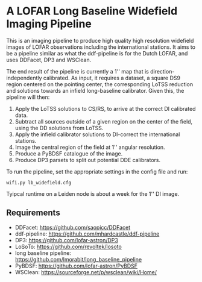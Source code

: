 # A LOFAR Long Baseline Widefield Imaging Pipeline
This is an imaging pipeline to produce high quality high resolution widefield images of LOFAR observations including the international stations. It aims to be a pipeline similar as what the ddf-pipeline is for the Dutch LOFAR, and uses DDFacet, DP3 and WSClean.

The end result of the pipeline is currently a 1'' map that is direction-independently calibrated. As input, it requires a dataset, a square DS9 region centered on the pointing center, the corresponding LoTSS reduction and solutions towards an infield long-baseline calibrator. Given this, the pipeline will then:

1. Apply the LoTSS solutions to CS/RS, to arrive at the correct DI calibrated data.
2. Subtract all sources outside of a given region on the center of the field, using the DD solutions from LoTSS.
3. Apply the infield calibrator solutions to DI-correct the international stations.
4. Image the central region of the field at 1'' angular resolution.
5. Produce a PyBDSF catalogue of the image.
6. Produce DP3 parsets to split out potential DDE calibrators.

To run the pipeline, set the appropriate settings in the config file and run:
```
wifi.py lb_widefield.cfg
```

Tyipcal runtime on a Leiden node is about a week for the 1'' DI image.

Requirements
------------
* DDFacet: https://github.com/saopicc/DDFacet
* ddf-pipeline: https://github.com/mhardcastle/ddf-pipeline
* DP3: https://github.com/lofar-astron/DP3
* LoSoTo: https://github.com/revoltek/losoto
* long baseline pipeline: https://github.com/lmorabit/long_baseline_pipeline
* PyBDSF: https://github.com/lofar-astron/PyBDSF
* WSClean: https://sourceforge.net/p/wsclean/wiki/Home/
